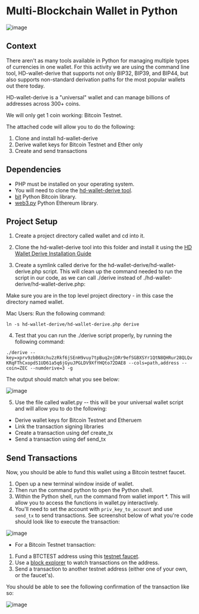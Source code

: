 # Multi-Blockchain Wallet in Python

![image](https://user-images.githubusercontent.com/74678703/118403076-bf5f8a00-b63a-11eb-9d99-0c22a29a5ef5.png)


## Context

There aren't as many tools available in Python for managing multiple types of currencies in one wallet. For this activity we are using the command line tool, HD-wallet-derive that supports not only BIP32, BIP39, and BIP44, but also supports non-standard derivation paths for the most popular wallets out there today.

HD-wallet-derive is a "universal" wallet and can manage billions of addresses across 300+ coins.

We will only get 1 coin working: Bitcoin Testnet. 

The attached code will allow you to do the following:
1. Clone and install hd-wallet-derive
2. Derive wallet keys for Bitcoin Testnet and Ether only 
3. Create and send transactions 

## Dependencies

- PHP must be installed on your operating system.
- You will need to clone the [hd-wallet-derive tool](https://utoronto.bootcampcontent.com/utoronto-bootcamp/utor-tor-fin-pt-11-2020-u-c/-/blob/master/Homework/19-Blockchain-Python/Instructions/Resources/HD_Wallet_Derive_Install_Guide.md).
- [bit](https://ofek.dev/bit/) Python Bitcoin library.
- [web3.py](https://github.com/ethereum/web3.py) Python Ethereum library.


## Project Setup 

1. Create a project directory called wallet and cd into it.

2. Clone the hd-wallet-derive tool into this folder and install it using the [HD Wallet Derive Installation Guide](https://utoronto.bootcampcontent.com/utoronto-bootcamp/utor-tor-fin-pt-11-2020-u-c/-/blob/master/Homework/19-Blockchain-Python/Instructions/Resources/HD_Wallet_Derive_Install_Guide.md)

3. Create a symlink called derive for the hd-wallet-derive/hd-wallet-derive.php script. This will clean up the command needed to run the script in our code, as we can call ./derive instead of ./hd-wallet-derive/hd-wallet-derive.php:


Make sure you are in the top level project directory - in this case the directory named wallet.


Mac Users: Run the following command: 

``` ln -s hd-wallet-derive/hd-wallet-derive.php derive ```

4. Test that you can run the ./derive script properly, by running the following command:

``` ./derive --key=xprv9zbB6Xchu2zRkf6jSEnH9vuy7tpBuq2njDRr9efSGBXSYr1QtN8QHRur28QLQvKRqFThCxopdS1UD61a5q6jGyuJPGLDV9XfYHQto72DAE8 --cols=path,address --coin=ZEC --numderive=3 -g ```

The output should match what you see below:

![image](https://user-images.githubusercontent.com/74678703/118402758-5592b080-b639-11eb-90bf-4ca9ee44051b.png)


5. Use the file called wallet.py -- this will be your universal wallet script and will allow you to do the following:
- Derive wallet keys for Bitcoin Testnet and Etheruem 
- Link the transaction signing libraries 
- Create a transaction using def create_tx
- Send a transaction using def send_tx

## Send Transactions 

Now, you should be able to fund this wallet using a Bitcoin testnet faucet.

1. Open up a new terminal window inside of wallet.
2. Then run the command python to open the Python shell.
3. Within the Python shell, run the command from wallet import *. This will allow you to access the functions in wallet.py interactively.
4. You'll need to set the account with  ``` priv_key_to_account ``` and use ``` send_tx``` to send transactions. See screenshot below of what you're code should look like to execute the transaction:

![image](https://user-images.githubusercontent.com/74678703/118403192-444aa380-b63b-11eb-9a6a-1ee1e6ab7f64.png)



* For a Bitcoin Testnet transaction:


1. Fund a BTCTEST address using this [testnet faucet](https://coinfaucet.eu/en/btc-testnet/?__cf_chl_jschl_tk__=666803c0e676bab635cb4d99a392c66435bf5586-1621178096-0-AZGhGOqK3fd6ijVLLzOjYNW0HDJHQdhfFhvTVbuyBTy_KGYwdLre5wpuvUPHx8jSKF8hKyutvQ2k26Td80OHARif4rmdSqZuWT698EsAjlGPjDnDrfxvyqYZAb4XNoVWD9OsqpFpFEoMvsHITc7y4euWmFho2phjji1gf0TCk3TRsiurCytKA8yVAuwkItANuGrDVZ4sxT4YbHnBeYqVSNaYV4ciUvxhhMZ9F38zBsyN7LSdguZXjZabJ1wo-9AimlmAooOJsFopBVk-zAy25HkVNLrNWbUcSJZvp9018MpREJejigVuQl-lhbWCcyRhlJ2jEPltq7DGHx05oogV2ChpgElJF1zX2fJZiGqdQzgJbxR5W7qDeL6256rvM0YUCPFSp8MyelsiGNGOARD7WWnjaD6efzlPapxsOSO4Ec1c).
2. Use a [block explorer](https://tbtc.bitaps.com/) to watch transactions on the address.
3. Send a transaction to another testnet address (either one of your own, or the faucet's).

You should be able to see the following confirmation of the transaction like so:

![image](https://user-images.githubusercontent.com/74678703/118402992-58da6c00-b63a-11eb-8b75-0a9e3ebc53bb.png)

